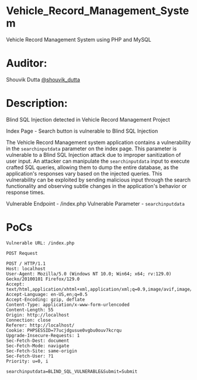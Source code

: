 # Vehicle_Record_Management_System
Vehicle Record Management System using PHP and MySQL

# Auditor:
Shouvik Dutta <a href="https://www.linkedin.com/in/shouvik-dutta/">@shouvik_dutta</a>

# Description: 
Blind SQL Injection detected in Vehicle Record Management Project

Index Page - Search button is vulnerable to Blind SQL Injection

The Vehicle Record Management system application contains a vulnerability in the `searchinputdata` parameter on the index page. This parameter is vulnerable to a Blind SQL Injection attack due to improper sanitization of user input. An attacker can manipulate the `searchinputdata` input to execute crafted SQL queries, allowing them to dump the entire database, as the application's responses vary based on the injected queries. This vulnerability can be exploited by sending malicious input through the search functionality and observing subtle changes in the application's behavior or response times.

Vulnerable Endpoint - /index.php
Vulnerable Parameter - `searchinputdata`

# PoCs

`Vulnerable URL: /index.php`
```
POST Request

POST / HTTP/1.1
Host: localhost
User-Agent: Mozilla/5.0 (Windows NT 10.0; Win64; x64; rv:129.0) Gecko/20100101 Firefox/129.0
Accept: text/html,application/xhtml+xml,application/xml;q=0.9,image/avif,image/webp,image/png,image/svg+xml,*/*;q=0.8
Accept-Language: en-US,en;q=0.5
Accept-Encoding: gzip, deflate
Content-Type: application/x-www-form-urlencoded
Content-Length: 55
Origin: http://localhost
Connection: close
Referer: http://localhost/
Cookie: PHPSESSID=77ucjdgusue0vgbu0ouv7kcrqu
Upgrade-Insecure-Requests: 1
Sec-Fetch-Dest: document
Sec-Fetch-Mode: navigate
Sec-Fetch-Site: same-origin
Sec-Fetch-User: ?1
Priority: u=0, i

searchinputdata=BLIND_SQL_VULNERABLE&Submit=Submit
